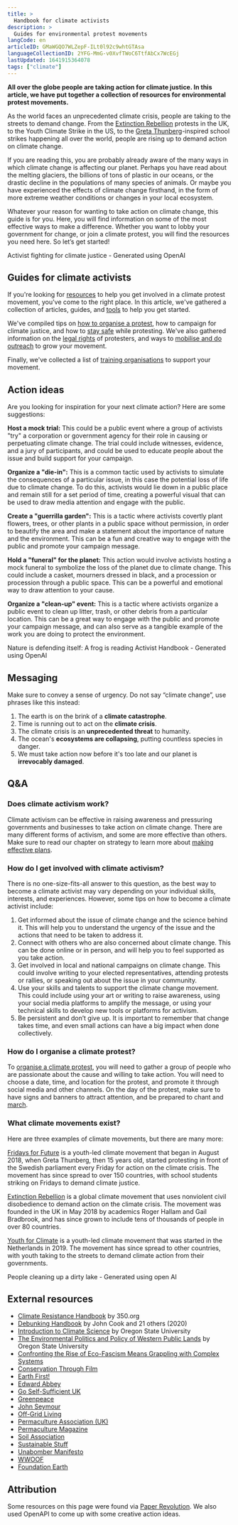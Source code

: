 ```yaml
---
title: >
  Handbook for climate activists
description: >
  Guides for environmental protest movements
langCode: en
articleID: GMaWGQO7WLZepF-ILt0l92c9whtGTAsa
languageCollectionID: 2YFG-MmG-v0XvfTWoC6TtfAbCx7WcEGj
lastUpdated: 1641915364078
tags: ["climate"]
---
```


**All over the globe people are taking action for climate justice. In this article, we have put together a collection of resources for environmental protest movements.**

As the world faces an unprecedented climate crisis, people are taking to the streets to demand change. From the [Extinction Rebellion](/extinction-rebellion) protests in the UK, to the Youth Climate Strike in the US, to the [Greta Thunberg](/greta-thunberg)\-inspired school strikes happening all over the world, people are rising up to demand action on climate change.

If you are reading this, you are probably already aware of the many ways in which climate change is affecting our planet. Perhaps you have read about the melting glaciers, the billions of tons of plastic in our oceans, or the drastic decline in the populations of many species of animals. Or maybe you have experienced the effects of climate change firsthand, in the form of more extreme weather conditions or changes in your local ecosystem.

Whatever your reason for wanting to take action on climate change, this guide is for you. Here, you will find information on some of the most effective ways to make a difference. Whether you want to lobby your government for change, or join a climate protest, you will find the resources you need here. So let’s get started!

<div><figcaption>Activist fighting for climate justice - Generated using OpenAI</figcaption></div>

## Guides for climate activists

If you're looking for [resources](/resources) to help you get involved in a climate protest movement, you've come to the right place. In this article, we've gathered a collection of articles, guides, and [tools](/tools) to help you get started.

We've compiled tips on [how to organise a protest](/organising/protest), how to campaign for climate justice, and how to [stay safe](/wellbeing) while protesting. We've also gathered information on the [legal rights](/rights) of protesters, and ways to [mobilise and do outreach](/communication) to grow your movement.

Finally, we've collected a list of [training organisations](/trainings) to support your movement.

## Action ideas

Are you looking for inspiration for your next climate action? Here are some suggestions:

**Host a mock trial:** This could be a public event where a group of activists "try" a corporation or government agency for their role in causing or perpetuating climate change. The trial could include witnesses, evidence, and a jury of participants, and could be used to educate people about the issue and build support for your campaign.

**Organize a "die-in":** This is a common tactic used by activists to simulate the consequences of a particular issue, in this case the potential loss of life due to climate change. To do this, activists would lie down in a public place and remain still for a set period of time, creating a powerful visual that can be used to draw media attention and engage with the public.

**Create a "guerrilla garden":** This is a tactic where activists covertly plant flowers, trees, or other plants in a public space without permission, in order to beautify the area and make a statement about the importance of nature and the environment. This can be a fun and creative way to engage with the public and promote your campaign message.

**Hold a "funeral" for the planet:** This action would involve activists hosting a mock funeral to symbolize the loss of the planet due to climate change. This could include a casket, mourners dressed in black, and a procession or procession through a public space. This can be a powerful and emotional way to draw attention to your cause.

**Organize a "clean-up" event:** This is a tactic where activists organize a public event to clean up litter, trash, or other debris from a particular location. This can be a great way to engage with the public and promote your campaign message, and can also serve as a tangible example of the work you are doing to protect the environment.

<div><figcaption>Nature is defending itself: A frog is reading Activist Handbook - Generated using OpenAI</figcaption></div>

## Messaging

Make sure to convey a sense of urgency. Do not say “climate change”, use phrases like this instead:

1.  The earth is on the brink of a **climate catastrophe**.
2.  Time is running out to act on the **climate crisis**.
3.  The climate crisis is an **unprecedented threat** to humanity.
4.  The ocean's **ecosystems are collapsing**, putting countless species in danger.
5.  We must take action now before it's too late and our planet is **irrevocably damaged**.

## Q&A

### Does climate activism work?

Climate activism can be effective in raising awareness and pressuring governments and businesses to take action on climate change. There are many different forms of activism, and some are more effective than others. Make sure to read our chapter on strategy to learn more about [making effective plans](/strategy).

### How do I get involved with climate activism?

There is no one-size-fits-all answer to this question, as the best way to become a climate activist may vary depending on your individual skills, interests, and experiences. However, some tips on how to become a climate activist include:

1.  Get informed about the issue of climate change and the science behind it. This will help you to understand the urgency of the issue and the actions that need to be taken to address it.
2.  Connect with others who are also concerned about climate change. This can be done online or in person, and will help you to feel supported as you take action.
3.  Get involved in local and national campaigns on climate change. This could involve writing to your elected representatives, attending protests or rallies, or speaking out about the issue in your community.
4.  Use your skills and talents to support the climate change movement. This could include using your art or writing to raise awareness, using your social media platforms to amplify the message, or using your technical skills to develop new tools or platforms for activism.
5.  Be persistent and don’t give up. It is important to remember that change takes time, and even small actions can have a big impact when done collectively.

### How do I organise a climate protest?

To [organise a climate protest](/organising/protest), you will need to gather a group of people who are passionate about the cause and willing to take action. You will need to choose a date, time, and location for the protest, and promote it through social media and other channels. On the day of the protest, make sure to have signs and banners to attract attention, and be prepared to chant and [march](/tactics/march).

### What climate movements exist?

Here are three examples of climate movements, but there are many more:

[Fridays for Future](/fridays-for-future) is a youth-led climate movement that began in August 2018, when Greta Thunberg, then 15 years old, started protesting in front of the Swedish parliament every Friday for action on the climate crisis. The movement has since spread to over 150 countries, with school students striking on Fridays to demand climate justice.

[Extinction Rebellion](/extinction-rebellion) is a global climate movement that uses nonviolent civil disobedience to demand action on the climate crisis. The movement was founded in the UK in May 2018 by academics Roger Hallam and Gail Bradbrook, and has since grown to include tens of thousands of people in over 80 countries.

[Youth for Climate](/youth-for-climate) is a youth-led climate movement that was started in the Netherlands in 2019. The movement has since spread to other countries, with youth taking to the streets to demand climate action from their governments.

<div><figcaption>People cleaning up a dirty lake - Generated using open AI</figcaption></div>

## External resources

-   [Climate Resistance Handbook](https://trainings.350.org/climate-resistance-handbook/) by 350.org
-   [Debunking Handbook](https://www.climatechangecommunication.org/debunking-handbook-2020/) by John Cook and 21 others (2020)
-   [Introduction to Climate Science](https://open.oregonstate.education/climatechange/) by Oregon State University
-   [The Environmental Politics and Policy of Western Public Lands](https://open.oregonstate.education/environmentalpolitics/) by Oregon State University
-   [Confronting the Rise of Eco-Fascism Means Grappling with Complex Systems](https://www.paperrevolution.org/wp-content/uploads/2020/09/Ross_Bevensee_2020.3.pdf)
-   [Conservation Through Film](http://www.cockroach.org.uk/)
-   [Earth First!](http://www.earthfirst.org/)
-   [Edward Abbey](http://www.abbeyweb.net/)
-   [Go Self-Sufficient UK](http://www.goselfsufficient.co.uk/)
-   [Greenpeace](https://www.greenpeace.org.uk/)
-   [John Seymour](https://en.wikipedia.org/wiki/John_Seymour_%28author%29)
-   [Off-Grid Living](https://www.off-grid.net/)
-   [Permaculture Association (UK)](https://www.permaculture.org.uk/)
-   [Permaculture Magazine](https://www.permaculture.co.uk/)
-   [Soil Association](https://www.soilassociation.org/)
-   [Sustainable Stuff](http://www.sustainablestuff.co.uk/)
-   [Unabomber Manifesto](http://www.newshare.com/Newshare/Common/News/manifesto.html)
-   [WWOOF](http://www.wwoof.org.uk/)
-   [Foundation Earth](https://www.foundationearth.co/insights)

## **Attribution**

Some resources on this page were found via [Paper Revolution](https://www.paperrevolution.org/library/). We also used OpenAPI to come up with some creative action ideas.